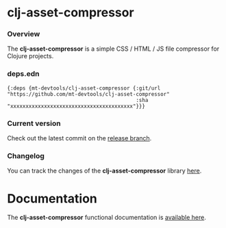 
# clj-asset-compressor

### Overview

The <strong>clj-asset-compressor</strong> is a simple CSS / HTML / JS file compressor for Clojure projects.

### deps.edn

```
{:deps {mt-devtools/clj-asset-compressor {:git/url "https://github.com/mt-devtools/clj-asset-compressor"
                                          :sha     "xxxxxxxxxxxxxxxxxxxxxxxxxxxxxxxxxxxxxxxx"}}}
```

### Current version

Check out the latest commit on the [release branch](https://github.com/mt-devtools/clj-asset-compressor/tree/release).

### Changelog

You can track the changes of the <strong>clj-asset-compressor</strong> library [here](CHANGES.md).

# Documentation

The <strong>clj-asset-compressor</strong> functional documentation is [available here](https://mt-devtools.github.io/clj-asset-compressor).
